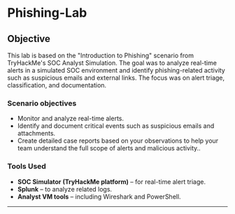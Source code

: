 <h1>Phishing-Lab</h1>

<h2>Objective</h2>
<p>
This lab is based on the "Introduction to Phishing" scenario from TryHackMe's SOC Analyst Simulation.
The goal was to analyze real-time alerts in a simulated SOC environment and identify phishing-related activity such as suspicious emails and external links.
The focus was on alert triage, classification, and documentation.
</p>

<h3>Scenario objectives</h3>
<ul>
  <li>Monitor and analyze real-time alerts.</li>
  <li>Identify and document critical events such as suspicious emails and attachments.</li>
  <li>Create detailed case reports based on your observations to help your team understand the full scope of alerts and malicious activity..</li>
</ul>

<h3>Tools Used</h3>
<ul>
  <li><strong>SOC Simulator (TryHackMe platform)</strong> – for real-time alert triage.</li>
  <li><strong>Splunk</strong> – to analyze related logs.</li>
  <li><strong>Analyst VM tools</strong> – including Wireshark and PowerShell.</li>
</ul>

<hr />

